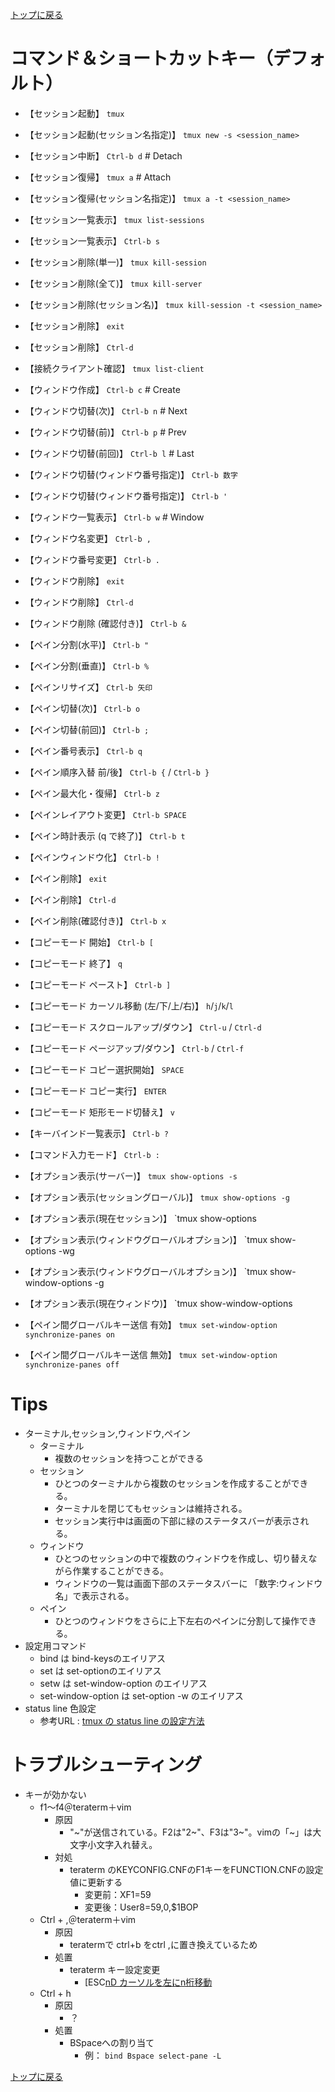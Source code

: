 [トップに戻る](../index.md)

# コマンド＆ショートカットキー（デフォルト）

- 【セッション起動】 `tmux`
- 【セッション起動(セッション名指定)】 `tmux new -s <session_name>`
- 【セッション中断】 `Ctrl-b d` # Detach
- 【セッション復帰】 `tmux a`  # Attach
- 【セッション復帰(セッション名指定)】 `tmux a -t <session_name>`
- 【セッション一覧表示】 `tmux list-sessions`
- 【セッション一覧表示】 `Ctrl-b s`
- 【セッション削除(単一)】 `tmux kill-session`
- 【セッション削除(全て)】 `tmux kill-server`
- 【セッション削除(セッション名)】 `tmux kill-session -t <session_name>`
- 【セッション削除】 `exit`
- 【セッション削除】 `Ctrl-d`

- 【接続クライアント確認】 `tmux list-client`

- 【ウィンドウ作成】 `Ctrl-b c` # Create
- 【ウィンドウ切替(次)】 `Ctrl-b n` # Next
- 【ウィンドウ切替(前)】 `Ctrl-b p` # Prev
- 【ウィンドウ切替(前回)】 `Ctrl-b l` # Last
- 【ウィンドウ切替(ウィンドウ番号指定)】 `Ctrl-b 数字`
- 【ウィンドウ切替(ウィンドウ番号指定)】 `Ctrl-b '`
- 【ウィンドウ一覧表示】 `Ctrl-b w` # Window
- 【ウィンドウ名変更】 `Ctrl-b ,`
- 【ウィンドウ番号変更】 `Ctrl-b .`
- 【ウィンドウ削除】 `exit`
- 【ウィンドウ削除】 `Ctrl-d`
- 【ウィンドウ削除 (確認付き)】 `Ctrl-b &`

- 【ペイン分割(水平)】 `Ctrl-b "`
- 【ペイン分割(垂直)】 `Ctrl-b %`
- 【ペインリサイズ】 `Ctrl-b 矢印`
- 【ペイン切替(次)】 `Ctrl-b o`
- 【ペイン切替(前回)】 `Ctrl-b ;`
- 【ペイン番号表示】 `Ctrl-b q`
- 【ペイン順序入替 前/後】 `Ctrl-b {` / `Ctrl-b }`
- 【ペイン最大化・復帰】 `Ctrl-b z`
- 【ペインレイアウト変更】 `Ctrl-b SPACE`
- 【ペイン時計表示 (q で終了)】 `Ctrl-b t`
- 【ペインウィンドウ化】 `Ctrl-b !`
- 【ペイン削除】 `exit`
- 【ペイン削除】 `Ctrl-d`
- 【ペイン削除(確認付き)】 `Ctrl-b x`

- 【コピーモード 開始】 `Ctrl-b [`
- 【コピーモード 終了】 `q`
- 【コピーモード ペースト】 `Ctrl-b ]`
- 【コピーモード カーソル移動 (左/下/上/右)】 `h`/`j`/`k`/`l`
- 【コピーモード スクロールアップ/ダウン】 `Ctrl-u` / `Ctrl-d`
- 【コピーモード ページアップ/ダウン】 `Ctrl-b` / `Ctrl-f`
- 【コピーモード コピー選択開始】 `SPACE`
- 【コピーモード コピー実行】 `ENTER`
- 【コピーモード 矩形モード切替え】 `v`

- 【キーバインド一覧表示】 `Ctrl-b ?`
- 【コマンド入力モード】 `Ctrl-b :`

- 【オプション表示(サーバー)】 `tmux show-options -s`
- 【オプション表示(セッショングローバル)】 `tmux show-options -g`
- 【オプション表示(現在セッション)】 `tmux show-options
- 【オプション表示(ウィンドウグローバルオプション)】 `tmux show-options -wg
- 【オプション表示(ウィンドウグローバルオプション)】 `tmux show-window-options -g
- 【オプション表示(現在ウィンドウ)】 `tmux show-window-options

- 【ペイン間グローバルキー送信 有効】 `tmux set-window-option synchronize-panes on`
- 【ペイン間グローバルキー送信 無効】 `tmux set-window-option synchronize-panes off`

# Tips

- ターミナル,セッション,ウィンドウ,ペイン
	- ターミナル
		- 複数のセッションを持つことができる
	- セッション
		- ひとつのターミナルから複数のセッションを作成することができる。
		- ターミナルを閉じてもセッションは維持される。
		- セッション実行中は画面の下部に緑のステータスバーが表示される。
	- ウィンドウ
		- ひとつのセッションの中で複数のウィンドウを作成し、切り替えながら作業することができる。
		- ウィンドウの一覧は画面下部のステータスバーに 「数字:ウィンドウ名」で表示される。
	- ペイン
		- ひとつのウィンドウをさらに上下左右のペインに分割して操作できる。
- 設定用コマンド
	- bind は bind-keysのエイリアス
	- set は set-optionのエイリアス
	- setw は set-window-option のエイリアス
	- set-window-option は set-option -w のエイリアス
- status line 色設定
	- 参考URL : [tmux の status line の設定方法](https://qiita.com/nojima/items/9bc576c922da3604a72b#attributes-%E3%81%AB%E6%8C%87%E5%AE%9A%E3%81%A7%E3%81%8D%E3%82%8B%E6%96%87%E5%AD%97%E5%88%97)

# トラブルシューティング

- キーが効かない
	- f1～f4＠teraterm＋vim
		- 原因
			- "~"が送信されている。F2は"2~"、F3は"3~"。vimの「~」は大文字小文字入れ替え。
		- 対処
			- teraterm のKEYCONFIG.CNFのF1キーをFUNCTION.CNFの設定値に更新する
				- 変更前：XF1=59
				- 変更後：User8=59,0,$1BOP
	- Ctrl + ,＠teraterm＋vim
		- 原因
			- teratermで ctrl+b をctrl ,に置き換えているため
		- 処置
			- teraterm キー設定変更
				- [ESC[nD カーソルを左にn桁移動](https://teraterm.jp/manual/4.68/html/about/ctrlseq.html#CSI)
	- Ctrl + h
		- 原因
			- ？
		- 処置
			- BSpaceへの割り当て
				- 例： `bind Bspace select-pane -L`


[トップに戻る](../index.md)
